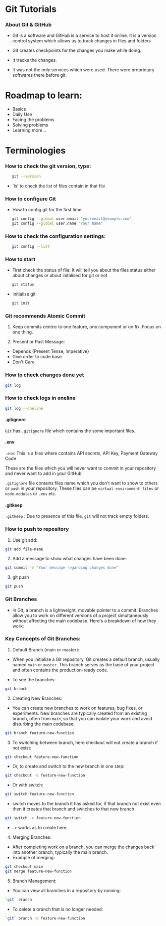 # Git Tutorials

### About Git & GitHub

- Git is a software and GitHub is a service to host it online. It is a version control system which allows us to track changes in files and folders

- Git creates checkpoints for the changes you make while doing.
- It tracks the changes.

- It was not the only services which were used. There were proprietary softwares there before git.

# Roadmap to learn:
- Basics
- Daily Use
- Facing the problems
- Solving problems
- Learning more...

# Terminologies
### How to check the git version, type:
```bash
   git --version
   ```

- 'ls' to check the list of files contain in that file

### How to configure Git
- How to config git for the first time

```bash
   git config --global user.email "youremail@example.com"
   git config --global user.name "Your Name"
   ```

### How to check the configuration settings:
```bash
   git config --list
   ```

### How to start
- First check the status of file: It will tell you about the files status either about changes or about initalised for git or not
```bash
   git status
   ```

- Initialise git
```bash
   git init
   ```

### Git recommends Atomic Commit
1. Keep commits centric to one feature, one component or on fix. Focus on one thing.

2. Present or Past Message:
- Depends {Present Tense, Imperative}
- Give order to code base
- Don't Care

### How to check changes done yet
```bash
git log
```

### How to check logs in oneline
```bash
git log --oneline
```

#### .gitignore
`Git` has `.gitignore` file which contains the some important files.

#### .env
`.env`: This is a files where contains API secrets, API Key, Payment Gateway Code

These are the files which you will never want to commit in your repository and never want to add in your GitHub

`.gitignore` file contains files name which you don't want to show to others or `push` in your repository. These files can be `virtual environment files` or `node-modules` or `.env` etc.

#### .gitkeep
`.gitkeep` : Due to presence of this file, `git` will not track empty folders.

### How to push to repository
1. Use git add:  
```bash
git add file-name
```
2. Add a message to show what changes have been done:
```bash
git commit -m "Your message regarding changes done"
```
3. git push
```bash
git push
```
### Git Branches
- In Git, a branch is a lightweight, movable pointer to a commit. Branches allow you to work on different versions of a project simultaneously without affecting the main codebase. Here's a breakdown of how they work:

### Key Concepts of Git Branches:

1. Default Branch (main or master):
- When you initialize a Git repository, Git creates a default branch, usually named `main` or `master`. This branch serves as the base of your project and often contains the production-ready code.

- To see the branches:
```bash
git branch
```

2. Creating New Branches:

- You can create new branches to work on features, bug fixes, or experiments. New branches are typically created from an existing branch, often from `main`, so that you can isolate your work and avoid disturbing the main codebase.

```bash
git branch feature-new-function
```
3. To switching between branch, here checkout will not create a branch if not exist:
```bash
git checkout feature-new-function
```


- Or, to create and switch to the new branch in one step:
```bash
git checkout -b feature-new-function
```
- Or with switch:
```bash
git switch feature-new-function
```
- switch moves to the branch it has asked for, if that branch not exist even then it creates that branch and switches to that new branch

```bash
git switch -c feature-new-function
```
- `-c` works as to create here.

4. Merging Branches:

- After completing work on a branch, you can merge the changes back into another branch, typically the main branch.
- Example of merging:
```bash
git checkout main
git merge feature-new-function
```
5. Branch Management:

- You can view all branches in a repository by running:
```bash
`git` branch
```
- To delete a branch that is no longer needed:
```bash
`git` branch -d feature-new-function
```